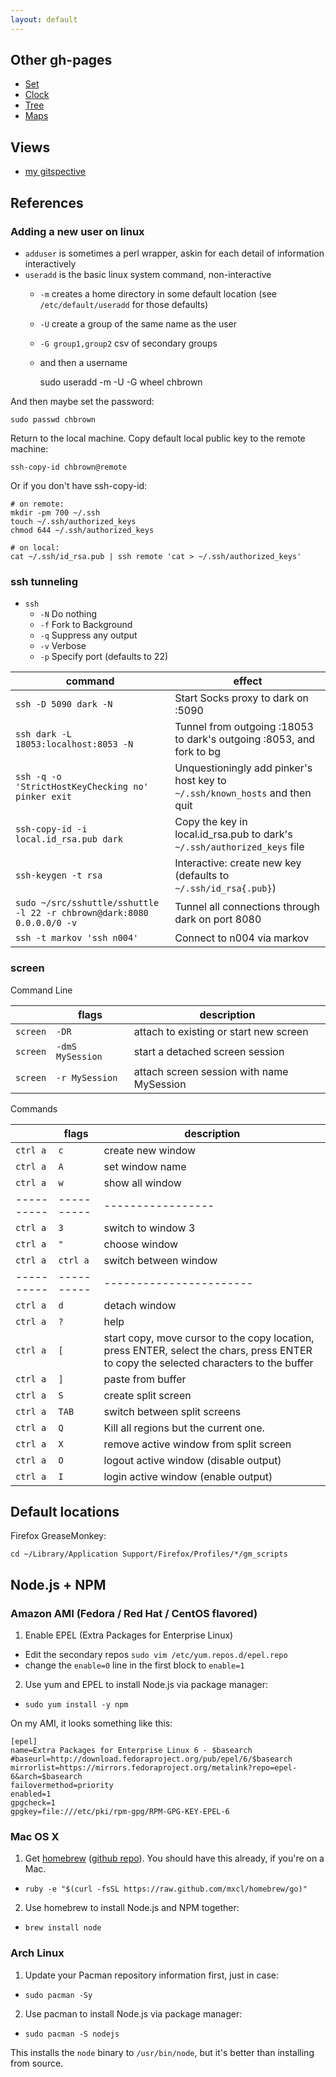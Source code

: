 ```yaml
---
layout: default
---
```

## Other gh-pages

* [Set](http://chbrown.github.io/set/)
* [Clock](http://chbrown.github.io/clock-js/)
* [Tree](http://chbrown.github.io/tree-js/)
* [Maps](http://chbrown.github.io/maps/)


## Views

* [my gitspective](http://zmoazeni.github.io/gitspective/#/timeline/chbrown)


## References

### Adding a new user on linux

* `adduser` is sometimes a perl wrapper, askin for each detail of information interactively
* `useradd` is the basic linux system command, non-interactive
    - `-m` creates a home directory in some default location (see `/etc/default/useradd` for those defaults)
    - `-U` create a group of the same name as the user
    - `-G group1,group2` csv of secondary groups
    - and then a username

        sudo useradd -m -U -G wheel chbrown

And then maybe set the password:

    sudo passwd chbrown

Return to the local machine. Copy default local public key to the remote machine:

    ssh-copy-id chbrown@remote

Or if you don't have ssh-copy-id:

    # on remote:
    mkdir -pm 700 ~/.ssh
    touch ~/.ssh/authorized_keys
    chmod 644 ~/.ssh/authorized_keys

    # on local:
    cat ~/.ssh/id_rsa.pub | ssh remote 'cat > ~/.ssh/authorized_keys'

### ssh tunneling

* `ssh`
    - `-N` Do nothing
    - `-f` Fork to Background
    - `-q` Suppress any output
    - `-v` Verbose
    - `-p` Specify port (defaults to 22)

| command | effect |
|---------|--------|
| `ssh -D 5090 dark -N`                              | Start Socks proxy to dark on :5090 |
| `ssh dark -L 18053:localhost:8053 -N`              | Tunnel from outgoing :18053 to dark's outgoing :8053, and fork to bg |
| `ssh -q -o 'StrictHostKeyChecking no' pinker exit` | Unquestioningly add pinker's host key to `~/.ssh/known_hosts` and then quit |
| `ssh-copy-id -i local.id_rsa.pub dark`             | Copy the key in local.id_rsa.pub to dark's `~/.ssh/authorized_keys` file |
| `ssh-keygen -t rsa`                                | Interactive: create new key (defaults to `~/.ssh/id_rsa{.pub}`) |
| `sudo ~/src/sshuttle/sshuttle -l 22 -r chbrown@dark:8080 0.0.0.0/0 -v` | Tunnel all connections through dark on port 8080 |
| `ssh -t markov 'ssh n004'`                         | Connect to n004 via markov |

### screen

Command Line

|          | flags            | description                               |
|----------|------------------|-------------------------------------------|
| `screen` | `-DR`            | attach to existing or start new screen    |
| `screen` | `-dmS MySession` | start a detached screen session           |
| `screen` | `-r MySession`   | attach screen session with name MySession |


Commands

|          | flags    | description |
|----------|----------|-------------|
| `ctrl a` | `c`      | create new window |
| `ctrl a` | `A`      | set window name |
| `ctrl a` | `w`      | show all window |
|----------|----------|-----------------|
| `ctrl a` | `3`      | switch to window 3 |
| `ctrl a` | `"`      | choose window |
| `ctrl a` | `ctrl a` | switch between window |
|----------|----------|-----------------------|
| `ctrl a` | `d`      | detach window |
| `ctrl a` | `?`      | help |
| `ctrl a` | `[`      | start copy, move cursor to the copy location, press ENTER, select the chars, press ENTER to copy the selected characters to the buffer |
| `ctrl a` | `]`      | paste from buffer |
| `ctrl a` | `S`      | create split screen |
| `ctrl a` | `TAB`    | switch between split screens |
| `ctrl a` | `Q`      | Kill all regions but the current one. |
| `ctrl a` | `X`      | remove active window from split screen |
| `ctrl a` | `O`      | logout active window (disable output) |
| `ctrl a` | `I`      | login active window (enable output) |

## Default locations

Firefox GreaseMonkey:

    cd ~/Library/Application Support/Firefox/Profiles/*/gm_scripts

## Node.js + NPM

### Amazon AMI (Fedora / Red Hat / CentOS flavored)

1. Enable EPEL (Extra Packages for Enterprise Linux)
  - Edit the secondary repos `sudo vim /etc/yum.repos.d/epel.repo`
  - change the `enable=0` line in the first block to `enable=1`

2. Use yum and EPEL to install Node.js via package manager:
  - `sudo yum install -y npm`

On my AMI, it looks something like this:

    [epel]
    name=Extra Packages for Enterprise Linux 6 - $basearch
    #baseurl=http://download.fedoraproject.org/pub/epel/6/$basearch
    mirrorlist=https://mirrors.fedoraproject.org/metalink?repo=epel-6&arch=$basearch
    failovermethod=priority
    enabled=1
    gpgcheck=1
    gpgkey=file:///etc/pki/rpm-gpg/RPM-GPG-KEY-EPEL-6


### Mac OS X

1. Get [homebrew](http://brew.sh/) ([github repo](https://github.com/mxcl/homebrew)). You should have this already, if you're on a Mac.
  - `ruby -e "$(curl -fsSL https://raw.github.com/mxcl/homebrew/go)"`

2. Use homebrew to install Node.js and NPM together:
  - `brew install node`

### Arch Linux

1. Update your Pacman repository information first, just in case:
  - `sudo pacman -Sy`

2. Use pacman to install Node.js via package manager:
  - `sudo pacman -S nodejs`

This installs the `node` binary to `/usr/bin/node`, but it's better than installing from source.
